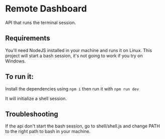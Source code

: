 # Remote Dashboard

API that runs the terminal session.

## Requirements

You'll need NodeJS installed in your machine and runs it on Linux. This project will start a bash session, it's not going to work if you try on Windows.


## To run it: 


Install the dependencies using  `npm i` then run it with `npm run dev`

It will initialize a shell session. 

## Troubleshooting

If the api don't start the bash session, go to shell/shell.js and change PATH to the right path to bash in your machine.